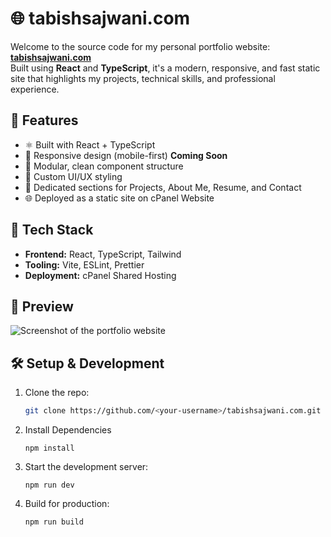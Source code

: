 # 🌐 tabishsajwani.com

Welcome to the source code for my personal portfolio website: **[tabishsajwani.com](https://tabishsajwani.com)**  
Built using **React** and **TypeScript**, it's a modern, responsive, and fast static site that highlights my projects, technical skills, and professional experience.

## 🚀 Features

- ⚛️ Built with React + TypeScript
- 📱 Responsive design (mobile-first) **Coming Soon**
- 🧩 Modular, clean component structure
- 🎨 Custom UI/UX styling
- 💼 Dedicated sections for Projects, About Me, Resume, and Contact
- 🌐 Deployed as a static site on cPanel Website

## 📁 Tech Stack

- **Frontend:** React, TypeScript, Tailwind
- **Tooling:** Vite, ESLint, Prettier
- **Deployment:** cPanel Shared Hosting

## 📸 Preview

![Screenshot of the portfolio website](./assets/screenshot.jpg)

## 🛠️ Setup & Development

1. Clone the repo:

   ```bash
   git clone https://github.com/<your-username>/tabishsajwani.com.git

   ```

2. Install Dependencies

   ```
   npm install
   ```

3. Start the development server:

   ```
   npm run dev
   ```

4. Build for production:
   ```
   npm run build
   ```
